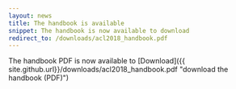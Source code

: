 ```yaml
---
layout: news
title: The handbook is available
snippet: The handbook is now available to download
redirect_to: /downloads/acl2018_handbook.pdf 
---
```


The handbook PDF is now available to [Download]({{ site.github.url}}/downloads/acl2018_handbook.pdf "download the handbook (PDF)")